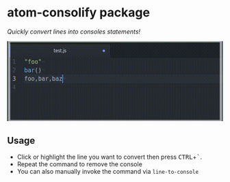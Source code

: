 # atom-consolify package

*Quickly convert lines into consoles statements!*

![A screenshot](https://raw.githubusercontent.com/accidentallyc/atom-line-to-console/master/animated.gif)

## Usage
* Click or highlight the line you want to convert then press <kbd>CTRL</kbd>+<kbd>`</kbd>.
* Repeat the command to remove the console
* You can also manually invoke the command via `line-to-console`


